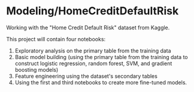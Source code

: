 # Modeling/HomeCreditDefaultRisk
Working with the "Home Credit Default Risk" dataset from Kaggle.

This project will contain four notebooks:
1) Exploratory analysis on the primary table from the training data
2) Basic model building (using the primary table from the training data to construct logistic regression, random forest, SVM, and gradient boosting models)
3) Feature engineering using the dataset's secondary tables
4) Using the first and third notebooks to create more fine-tuned models.
